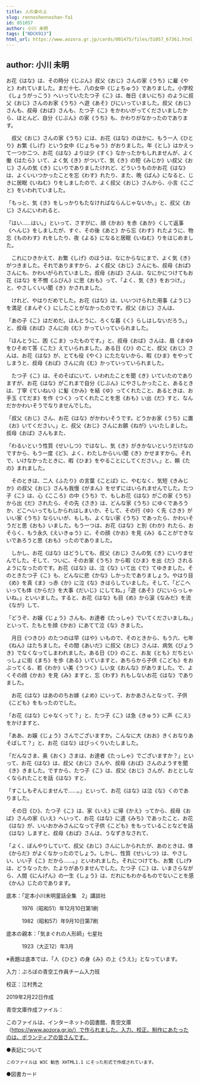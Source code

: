 ```yaml
---
title: 人の身の上
slug: rennoshennoshan-fa1
id: 051057
author: 小川 未明
tags: ["NDCK913"]
html_url: https://www.aozora.gr.jp/cards/001475/files/51057_67361.html
---
```


## author: 小川 未明

お花《はな》は、その時分《じぶん》叔父《おじ》さんの家《うち》に雇《やと》われていました。まだ十七、八の女中《じょちゅう》でありました。小学校《しょうがっこう》へいっていたたつ子《こ》は、毎日《まいにち》のように叔父《おじ》さんのお家《うち》へ遊《あそ》びにいっていました。叔父《おじ》さんも、叔母《おば》さんも、たつ子《こ》をかわいがってくださいましたから、ほとんど、自分《じぶん》の家《うち》も、かわりがなかったのであります。

　叔父《おじ》さんの家《うち》には、お花《はな》のほかに、もう一人《ひとり》お繁《しげ》という女中《じょちゅう》がおりました。年《とし》はかえって一つか二つ、お花《はな》よりは少《すく》なかったかもしれませんが、よく働《はたら》いて、よく気《き》がついて、気《き》の短《みじか》い叔父《おじ》さんの気《き》にいりでありましたけれど、どういうものかお花《はな》は、よくいいつかったことを忘《わす》れたり、また、晩《ばん》になると、じきに居眠《いねむ》りをしましたので、よく叔父《おじ》さんから、小言《こごと》をいわれていました。

「もっと、気《き》をしっかりもたなければならんじゃないか。」と、叔父《おじ》さんにいわれると、

「はい……はい。」といって、さすがに、顔《かお》を赤《あか》くして返事《へんじ》をしましたが、すぐ、その後《あと》から忘《わす》れたように、物忘《ものわす》れをしたり、夜《よる》になると居眠《いねむ》りをはじめました。

　これにひきかえて、お繁《しげ》のほうは、なにからなにまで、よく気《き》がつきました。それでありますから、よく叔父《おじ》さんにも、叔母《おば》さんにも、かわいがられていました。叔母《おば》さんは、なにかにつけてもお花《はな》を不憫《ふびん》に思《おも》って、「よく、気《き》をおつけ。」と、やさしくいい聞《き》かされました。

　けれど、やはりだめでした。お花《はな》は、いいつけられた用事《ようじ》を満足《まんぞく》にしたことがなかったのです。叔父《おじ》さんは、

「あの子《こ》はだめだ。ほんとうに、ろくな暮《く》らしはしないだろう。」と、叔母《おば》さんに向《む》かっていっていられました。

「ほんとうに、困《こま》ったものです。」と、叔母《おば》さんは、眉《まゆ》をひそめて答《こた》えていられました。ある日《ひ》のこと、叔父《おじ》さんは、お花《はな》が、とても役《やく》にたたないから、暇《ひま》をやってしまうと、叔母《おば》さんに向《む》かっていっていられました。

　たつ子《こ》は、そのそばにいて、いわれたことを聞《き》いていたのでありますが、お花《はな》がこれまで自分《じぶん》にやさしかったこと、あるときは、丁寧《ていねい》に髪《かみ》を結《ゆ》ってくれたこと、あるときは、お手玉《てだま》を作《つく》ってくれたことを思《おも》い出《だ》すと、なんだかかわいそうでなりませんでした。

「叔父《おじ》さん、お花《はな》がかわいそうです。どうかお家《うち》に置《お》いてください。」と、叔父《おじ》さんにお願《ねが》いいたしました。叔母《おば》さんもまた、

「わるいという性質《せいしつ》ではなし、気《き》がきかないというだけなのですから、もう一度《ど》、よく、わたしからいい聞《き》かせますから。それで、いけなかったときに、暇《ひま》をやることにしてください。」と、頼《たの》まれました。

　そのときは、二人《ふたり》の言葉《ことば》に、やむなく、気短《きみじか》の叔父《おじ》さんも我慢《がまん》をせずにはいられませんでした。たつ子《こ》は、心《こころ》の中《うち》で、もしお花《はな》がこの家《うち》から出《だ》されたら、その先《さき》は、どんな家《うち》にゆくであろうか、どこへいってもしかられはしまいか、そして、その行《ゆ》く先《さき》がいい家《うち》ならいいが、もしも、よくない家《うち》であったら、かわいそうだと思《おも》いました。もう一つは、お花《はな》と別《わか》れたら、おそらく、もう永久《えいきゅう》に、その顔《かお》を見《み》ることができないであろうと思《おも》ったのでありました。

　しかし、お花《はな》はどうしても、叔父《おじ》さんの気《き》にいりませんでした。そして、ついに、そのお家《うち》から暇《ひま》を出《だ》されるようになったのです。お花《はな》は、泣《な》いて出《で》てゆきました。そのときたつ子《こ》も、どんなに悲《かな》しかったでありましょう。やはり目《め》を真《ま》っ赤《か》に泣《な》きはらしていました。そして、「どこへいっても体《からだ》を大事《だいじ》にしてね。」「遊《あそ》びにいらっしゃいね。」といいました。すると、お花《はな》も目《め》から涙《なみだ》を流《なが》して、

「どうぞ、お嬢《じょう》さんも、お達者《たっしゃ》でいてくださいましね。」といって、たもとを顔《かお》にあてて泣《な》きました。

　月日《つきひ》のたつのは早《はや》いもので、そのときから、もう六、七年《ねん》はたちました。その間《あいだ》に叔父《おじ》さんは、病気《びょうき》でなくなってしまわれました。ある日《ひ》のこと、お友《とも》だちといっしょに街《まち》を歩《ある》いていますと、あちらから子供《こども》をおぶってくる、若《わか》い美《うつく》しい女《おんな》がありました。で、よくその顔《かお》を見《み》ますと、忘《わす》れもしないお花《はな》でありました。

　お花《はな》はあののちお嫁《よめ》にいって、おかあさんとなって、子供《こども》をもったのでした。

「お花《はな》じゃなくって？」と、たつ子《こ》は急《きゅう》に声《こえ》をかけますと、

「ああ、お嬢《じょう》さんでございますか。こんなに大《おお》きくおなりあそばして？」と、お花《はな》はびっくりいたしました。

「だんなさま、奥《おく》さまは、お達者《たっしゃ》でございますか？」といって、お花《はな》は、叔父《おじ》さんや、叔母《おば》さんのようすを聞《き》きました。ですから、たつ子《こ》は、叔父《おじ》さんが、おととしなくなられたことを話《はな》すと、

「すこしもぞんじませんで……。」といって、お花《はな》は泣《な》くのでありました。

　その日《ひ》、たつ子《こ》は、家《いえ》に帰《かえ》ってから、叔母《おば》さんの家《いえ》へいって、お花《はな》に道《みち》であったこと、お花《はな》が、いいおかみさんになって子供《こども》をもっていることなどを話《はな》しますと、叔母《おば》さんは、うなずきなされて、

「よく、ぼんやりしていて、叔父《おじ》さんにしかられたが、あのときは、体《からだ》がよくなかったのでしょう。しかし、性質《せいしつ》は、やさしい、いい子《こ》だから……。」といわれました。それにつけても、お繁《しげ》は、どうなったか、たよりがありませんでした。たつ子《こ》は、いまさらながら、人間《にんげん》の一生《しょう》は、だれにもわかるものでないことを感《かん》じたのであります。













底本：「定本小川未明童話全集　2」講談社

　　　1976（昭和51）年12月10日第1刷

　　　1982（昭和57）年9月10日第7刷

底本の親本：「気まぐれの人形師」七星社

　　　1923（大正12）年3月

※表題は底本では、「人《ひと》の身《み》の上《うえ》」となっています。

入力：ぷろぼの青空工作員チーム入力班

校正：江村秀之

2019年2月22日作成

青空文庫作成ファイル：

このファイルは、インターネットの図書館、青空文庫（https://www.aozora.gr.jp/）で作られました。入力、校正、制作にあたったのは、ボランティアの皆さんです。











●表記について


	このファイルは W3C 勧告 XHTML1.1 にそった形式で作成されています。







●図書カード